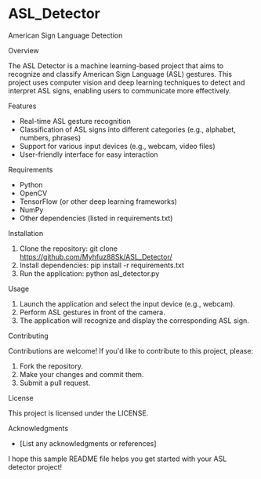# ASL_Detector
American Sign Language Detection

Overview

The ASL Detector is a machine learning-based project that aims to recognize and classify American Sign Language (ASL) gestures. This project uses computer vision and deep learning techniques to detect and interpret ASL signs, enabling users to communicate more effectively.

Features

- Real-time ASL gesture recognition
- Classification of ASL signs into different categories (e.g., alphabet, numbers, phrases)
- Support for various input devices (e.g., webcam, video files)
- User-friendly interface for easy interaction

Requirements

- Python 
- OpenCV 
- TensorFlow (or other deep learning frameworks)
- NumPy
- Other dependencies (listed in requirements.txt)

Installation

1. Clone the repository: git clone https://github.com/Myhfuz88Sk/ASL_Detector/
2. Install dependencies: pip install -r requirements.txt
3. Run the application: python asl_detector.py

Usage

1. Launch the application and select the input device (e.g., webcam).
2. Perform ASL gestures in front of the camera.
3. The application will recognize and display the corresponding ASL sign.

Contributing

Contributions are welcome! If you'd like to contribute to this project, please:

1. Fork the repository.
2. Make your changes and commit them.
3. Submit a pull request.

License

This project is licensed under the LICENSE.

Acknowledgments

- [List any acknowledgments or references]

I hope this sample README file helps you get started with your ASL detector project!
